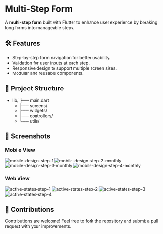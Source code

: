 # Multi-Step Form

A **multi-step form** built with Flutter to enhance user experience by breaking long forms into manageable steps.

## 🛠️ Features

- Step-by-step form navigation for better usability.
- Validation for user inputs at each step.
- Responsive design to support multiple screen sizes.
- Modular and reusable components.

## 📂 Project Structure

- lib/  ├── main.dart
     - ├── screens/
     - ├── widgets/
     - ├── controllers/
     - └── utils/

## 📸 Screenshots
### Mobile View
![mobile-design-step-1](https://github.com/user-attachments/assets/52af243b-19c6-40e6-9556-4f09df174e17)
![mobile-design-step-2-monthly](https://github.com/user-attachments/assets/939ccba5-bdc1-46e9-8f61-0e79deab47c1)
![mobile-design-step-3-monthly](https://github.com/user-attachments/assets/4a902653-57ce-4429-8d0f-343d5068f63b)
![mobile-design-step-4-monthly](https://github.com/user-attachments/assets/25036f43-cc93-4a7e-9c16-942efc73363e)

### Web View
![active-states-step-1](https://github.com/user-attachments/assets/0e628747-2cd8-4f89-9843-25378bb721d2)
![active-states-step-2](https://github.com/user-attachments/assets/cab30c79-064c-48c9-9021-0c8697f9a4bc)
![active-states-step-3](https://github.com/user-attachments/assets/62b9d364-f264-45a9-9f73-771d365e5049)
![active-states-step-4](https://github.com/user-attachments/assets/c5bcd2d2-cb5e-4f9b-8d58-0966d10ec1b2)


## 🙌 Contributions

Contributions are welcome! Feel free to fork the repository and submit a pull request with your improvements.
